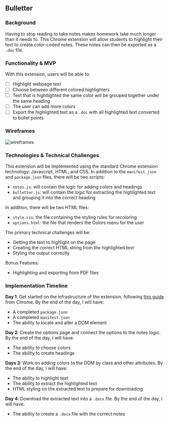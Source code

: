 ## Bulletter

### Background

Having to stop reading to take notes makes homework take much longer than it needs to. This Chrome extension will allow students to highlight their text to create color-coded notes. These notes can then be exported as a `.doc` file.

### Functionality & MVP

With this extension, users will be able to:

- [ ] Highlight webpage text
- [ ] Choose between different colored highlighters
- [ ] Text that is hightlighted the same color will be grouped together under the same heading
- [ ] The user can add more colors
- [ ] Export the highlighted text as a `.doc` with all highlighted text converted to bullet points

### Wireframes

![wireframes](/docs/bulletter.png)

### Technologies & Technical Challenges

This extension will be implemented using the standard Chrome extension technology: Javascript, HTML, and CSS.  In addition to the `manifest.json` and `package.json` files, there will be two scripts:

- `notes.js`: will contain the logic for adding colors and headings
- `bulletter.js`: will contain the logic for extracting the highlighted text and grouping it into the correct heading

In addition, there will be two HTML files:
- `style.css`: the file containing the styling rules for recoloring
- `options.html`: the file that renders the Colors menu for the user

The primary technical challenges will be:

- Getting the text to highlight on the page
- Creating the correct HTML string from the highlighted text
- Styling the output correctly

Bonus Features:
- Highlighting and exporting from PDF files


### Implementation Timeline

**Day 1**: Get started on the infrastructure of the extension, following <a href="https://developer.chrome.com/extensions/getstarted">this guide</a> from Chrome.  By the end of the day, I will have:

- A completed `package.json`
- A completed `manifest.json`
- The ability to locate and alter a DOM element

**Day 2**: Create the options page and connect the options to the notes logic. By the end of the day, I will have:

- The ability to choose colors
- The ability to create headings

**Days 3**: Work on adding colors to the DOM by class and other attributes.  By the end of the day, I will have:

- The ability to highlight text
- The ability to extract the highlighted text
- HTML styling on the extracted text to prepare for downloading

**Day 4**: Download the extracted text into a `.docx` file. By the end of the day, I will have:

- The ability to create a `.docx` file with the correct notes
